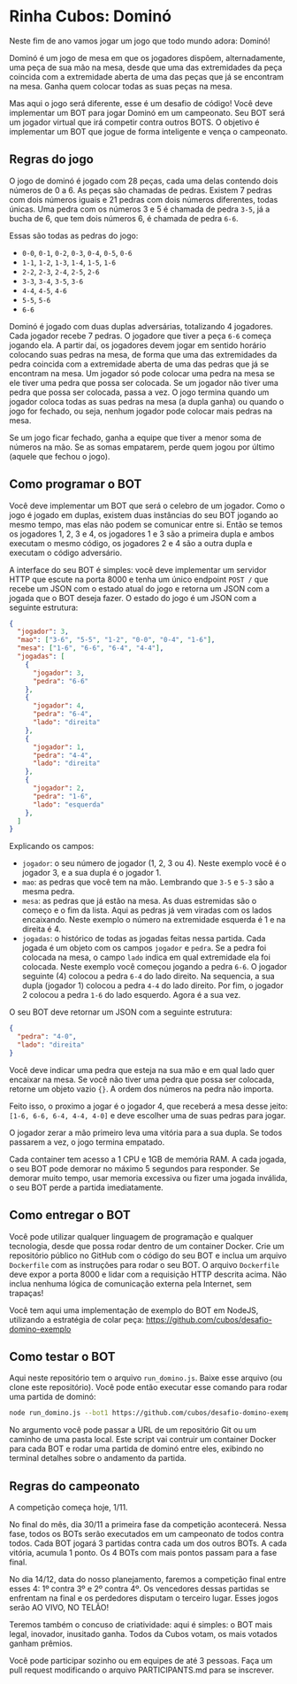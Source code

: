 # Rinha Cubos: Dominó

Neste fim de ano vamos jogar um jogo que todo mundo adora: Dominó!

Dominó é um jogo de mesa em que os jogadores dispõem, alternadamente, uma peça de sua mão na mesa, desde que uma das extremidades da peça coincida com a extremidade aberta de uma das peças que já se encontram na mesa. Ganha quem colocar todas as suas peças na mesa.

Mas aqui o jogo será diferente, esse é um desafio de código! Você deve implementar um BOT para jogar Dominó em um campeonato. Seu BOT será um jogador virtual que irá competir contra outros BOTS. O objetivo é implementar um BOT que jogue de forma inteligente e vença o campeonato.

## Regras do jogo

O jogo de dominó é jogado com 28 peças, cada uma delas contendo dois números de 0 a 6. As peças são chamadas de pedras. Existem 7 pedras com dois números iguais e 21 pedras com dois números diferentes, todas únicas. Uma pedra com os números 3 e 5 é chamada de pedra `3-5`, já a bucha de 6, que tem dois números 6, é chamada de pedra `6-6`.

Essas são todas as pedras do jogo:

- `0-0`, `0-1`, `0-2`, `0-3`, `0-4`, `0-5`, `0-6`
- `1-1`, `1-2`, `1-3`, `1-4`, `1-5`, `1-6`
- `2-2`, `2-3`, `2-4`, `2-5`, `2-6`
- `3-3`, `3-4`, `3-5`, `3-6`
- `4-4`, `4-5`, `4-6`
- `5-5`, `5-6`
- `6-6`

Dominó é jogado com duas duplas adversárias, totalizando 4 jogadores. Cada jogador recebe 7 pedras. O jogadore que tiver a peça `6-6` começa jogando ela. A partir daí, os jogadores devem jogar em sentido horário colocando suas pedras na mesa, de forma que uma das extremidades da pedra coincida com a extremidade aberta de uma das pedras que já se encontram na mesa. Um jogador só pode colocar uma pedra na mesa se ele tiver uma pedra que possa ser colocada. Se um jogador não tiver uma pedra que possa ser colocada, passa a vez. O jogo termina quando um jogador coloca todas as suas pedras na mesa (a dupla ganha) ou quando o jogo for fechado, ou seja, nenhum jogador pode colocar mais pedras na mesa.

Se um jogo ficar fechado, ganha a equipe que tiver a menor soma de números na mão. Se as somas empatarem, perde quem jogou por último (aquele que fechou o jogo).

## Como programar o BOT

Você deve implementar um BOT que será o celebro de um jogador. Como o jogo é jogado em  duplas, existem duas instâncias do seu BOT jogando ao mesmo tempo, mas elas não podem se comunicar entre si. Então se temos os jogadores 1, 2, 3 e 4, os jogadores 1 e 3 são a primeira dupla e ambos executam o mesmo código, os jogadores 2 e 4 são a outra dupla e executam o código adversário.

A interface do seu BOT é simples: você deve implementar um servidor HTTP que escute na porta 8000 e tenha um único endpoint `POST /` que recebe um JSON com o estado atual do jogo e retorna um JSON com a jogada que o BOT deseja fazer. O estado do jogo é um JSON com a seguinte estrutura:

```json
{
  "jogador": 3,
  "mao": ["3-6", "5-5", "1-2", "0-0", "0-4", "1-6"],
  "mesa": ["1-6", "6-6", "6-4", "4-4"],
  "jogadas": [
    {
      "jogador": 3,
      "pedra": "6-6"
    },
    {
      "jogador": 4,
      "pedra": "6-4",
      "lado": "direita"
    },
    {
      "jogador": 1,
      "pedra": "4-4",
      "lado": "direita"
    },
    {
      "jogador": 2,
      "pedra": "1-6",
      "lado": "esquerda"
    },
  ]
}
```

Explicando os campos:

- `jogador`: o seu número de jogador (1, 2, 3 ou 4). Neste exemplo você é o jogador 3, e a sua dupla é o jogador 1.
- `mao`: as pedras que você tem na mão. Lembrando que `3-5` e `5-3` são a mesma pedra.
- `mesa`: as pedras que já estão na mesa. As duas estremidas são o começo e o fim da lista. Aqui as pedras já vem viradas com os lados encaixando. Neste exemplo o número na extremidade esquerda é 1 e na direita é 4.
- `jogadas`: o histórico de todas as jogadas feitas nessa partida. Cada jogada é um objeto com os campos `jogador` e `pedra`. Se a pedra foi colocada na mesa, o campo `lado` indica em qual extremidade ela foi colocada. Neste exemplo você começou jogando a pedra `6-6`. O jogador seguinte (4) colocou a pedra `6-4` do lado direito. Na sequencia, a sua dupla (jogador 1) colocou a pedra `4-4` do lado direito. Por fim, o jogador 2 colocou a pedra `1-6` do lado esquerdo. Agora é a sua vez.

O seu BOT deve retornar um JSON com a seguinte estrutura:

```json
{
  "pedra": "4-0",
  "lado": "direita"
}
```

Você deve indicar uma pedra que esteja na sua mão e em qual lado quer encaixar na mesa. Se você não tiver uma pedra que possa ser colocada, retorne um objeto vazio `{}`. A ordem dos números na pedra não importa.

Feito isso, o proximo a jogar é o jogador 4, que receberá a mesa desse jeito: `[1-6, 6-6, 6-4, 4-4, 4-0]` e deve escolher uma de suas pedras para jogar.

O jogador zerar a mão primeiro leva uma vitória para a sua dupla. Se todos passarem a vez, o jogo termina empatado.

Cada container tem acesso a 1 CPU e 1GB de memória RAM. A cada jogada, o seu BOT pode demorar no máximo 5 segundos para responder. Se demorar muito tempo, usar memoria excessiva ou fizer uma jogada inválida, o seu BOT perde a partida imediatamente.

## Como entregar o BOT

Você pode utilizar qualquer linguagem de programação e qualquer tecnologia, desde que possa rodar dentro de um container Docker. Crie um repositório público no GitHub com o código do seu BOT e inclua um arquivo `Dockerfile` com as instruções para rodar o seu BOT. O arquivo `Dockerfile` deve expor a porta 8000 e lidar com a requisição HTTP descrita acima. Não inclua nenhuma lógica de comunicação externa pela Internet, sem trapaças!

Você tem aqui uma implementação de exemplo do BOT em NodeJS, utilizando a estratégia de colar peça: https://github.com/cubos/desafio-domino-exemplo

## Como testar o BOT

Aqui neste repositório tem o arquivo `run_domino.js`. Baixe esse arquivo (ou clone este repositório). Você pode então executar esse comando para rodar uma partida de dominó:

```bash
node run_domino.js --bot1 https://github.com/cubos/desafio-domino-exemplo --bot2 ../meu-bot
```

No argumento você pode passar a URL de um repositório Git ou um caminho de uma pasta local. Este script vai contruir um container Docker para cada BOT e rodar uma partida de dominó entre eles, exibindo no terminal detalhes sobre o andamento da partida.

## Regras do campeonato

A competição começa hoje, 1/11.

No final do mês, dia 30/11 a primeira fase da competição acontecerá. Nessa fase, todos os BOTs serão executados em um campeonato de todos contra todos. Cada BOT jogará 3 partidas contra cada um dos outros BOTs. A cada vitória, acumula 1 ponto. Os 4 BOTs com mais pontos passam para a fase final.

No dia 14/12, data do nosso planejamento, faremos a competição final entre esses 4: 1º contra 3º e 2º contra 4º. Os vencedores dessas partidas se enfrentam na final e os perdedores disputam o terceiro lugar. Esses jogos serão AO VIVO, NO TELÃO!

Teremos também o concuso de criatividade: aqui é simples: o BOT mais legal, inovador, inusitado ganha. Todos da Cubos votam, os mais votados ganham prêmios.

Você pode participar sozinho ou em equipes de até 3 pessoas. Faça um pull request modificando o arquivo PARTICIPANTS.md para se inscrever.
